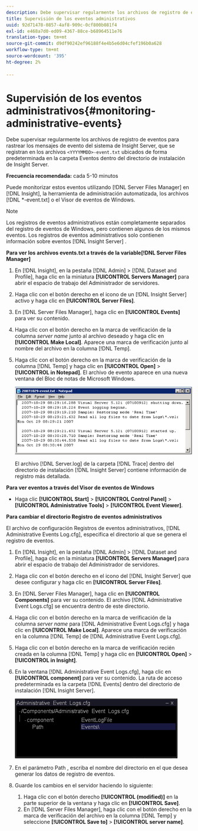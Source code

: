 ```yaml
---
description: Debe supervisar regularmente los archivos de registro de eventos para rastrear los mensajes de evento del sistema de Insight Server, que se registran en los archivos <YYYMDD>-event.txt ubicados de forma predeterminada en la carpeta Eventos dentro del directorio de instalación de Insight Server.
title: Supervisión de los eventos administrativos
uuid: 92d71478-0857-4af8-909c-0cf800b081f4
exl-id: e468a7d0-ed09-4367-88ce-b68964511e76
translation-type: tm+mt
source-git-commit: d9df90242ef96188f4e4b5e6d04cfef196b0a628
workflow-type: tm+mt
source-wordcount: '395'
ht-degree: 2%

---
```


# Supervisión de los eventos administrativos{#monitoring-administrative-events}

Debe supervisar regularmente los archivos de registro de eventos para rastrear los mensajes de evento del sistema de Insight Server, que se registran en los archivos `<YYYYMMDD>-event.txt` ubicados de forma predeterminada en la carpeta Eventos dentro del directorio de instalación de Insight Server.

**Frecuencia recomendada:** cada 5-10 minutos

Puede monitorizar estos eventos utilizando [!DNL Server Files Manager] en [!DNL Insight], la herramienta de administración automatizada, los archivos [!DNL *-event.txt] o el Visor de eventos de Windows.

>[!NOTE]
>
>Los registros de eventos administrativos están completamente separados del registro de eventos de Windows, pero contienen algunos de los mismos eventos. Los registros de eventos administrativos solo contienen información sobre eventos [!DNL Insight Server] .

**Para ver los archivos events.txt a través de la variable[!DNL Server Files Manager]**

1. En [!DNL Insight], en la pestaña [!DNL Admin] > [!DNL Dataset and Profile], haga clic en la miniatura **[!UICONTROL Servers Manager]** para abrir el espacio de trabajo del Administrador de servidores.
1. Haga clic con el botón derecho en el icono de un [!DNL Insight Server] activo y haga clic en **[!UICONTROL Server Files]**.
1. En [!DNL Server Files Manager], haga clic en **[!UICONTROL Events]** para ver su contenido.
1. Haga clic con el botón derecho en la marca de verificación de la columna *server name* junto al archivo deseado y haga clic en **[!UICONTROL Make Local]**. Aparece una marca de verificación junto al nombre del archivo en la columna [!DNL Temp].
1. Haga clic con el botón derecho en la marca de verificación de la columna [!DNL Temp] y haga clic en **[!UICONTROL Open]** > **[!UICONTROL in Notepad]**. El archivo de evento aparece en una nueva ventana del Bloc de notas de Microsoft Windows.

   ![Información sobre los pasos](assets/vis_FileManager_eventfile.png)

   El archivo [!DNL Server.log] de la carpeta [!DNL Trace] dentro del directorio de instalación [!DNL Insight Server] contiene información de registro más detallada.

**Para ver eventos a través del Visor de eventos de Windows**

* Haga clic **[!UICONTROL Start]** > **[!UICONTROL Control Panel]** > **[!UICONTROL Administrative Tools]** > **[!UICONTROL Event Viewer]**.

**Para cambiar el directorio Registro de eventos administrativos**

El archivo de configuración Registros de eventos administrativos, [!DNL Administrative Events Log.cfg], especifica el directorio al que se genera el registro de eventos.

1. En [!DNL Insight], en la pestaña [!DNL Admin] > [!DNL Dataset and Profile], haga clic en la miniatura **[!UICONTROL Servers Manager]** para abrir el espacio de trabajo del Administrador de servidores.

1. Haga clic con el botón derecho en el icono del [!DNL Insight Server] que desee configurar y haga clic en **[!UICONTROL Server Files]**.

1. En [!DNL Server Files Manager], haga clic en **[!UICONTROL Components]** para ver su contenido. El archivo [!DNL Administrative Event Logs.cfg] se encuentra dentro de este directorio.

1. Haga clic con el botón derecho en la marca de verificación de la columna *server name* para [!DNL Administrative Event Logs.cfg] y haga clic en **[!UICONTROL Make Local]**. Aparece una marca de verificación en la columna [!DNL Temp] de [!DNL Administrative Event Logs.cfg].

1. Haga clic con el botón derecho en la marca de verificación recién creada en la columna [!DNL Temp] y haga clic en **[!UICONTROL Open]** > **[!UICONTROL in Insight]**.

1. En la ventana [!DNL Administrative Event Logs.cfg], haga clic en **[!UICONTROL component]** para ver su contenido. La ruta de acceso predeterminada es la carpeta [!DNL Events] dentro del directorio de instalación [!DNL Insight Server].

   ![](assets/cfg_adminevents_examplevalues.png)

1. En el parámetro Path , escriba el nombre del directorio en el que desea generar los datos de registro de eventos.
1. Guarde los cambios en el servidor haciendo lo siguiente:

   1. Haga clic con el botón derecho **[!UICONTROL (modified)]** en la parte superior de la ventana y haga clic en **[!UICONTROL Save]**.
   1. En [!DNL Server Files Manager], haga clic con el botón derecho en la marca de verificación del archivo en la columna [!DNL Temp] y seleccione **[!UICONTROL Save to]** > **[!UICONTROL server name]**.
